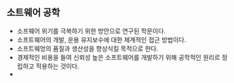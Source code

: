 ## 소트웨어 공학
- 소프웨어 위기를 극복하기 위한 방안으로 연구된 학문이다.
- 소프트웨어의 개발, 운용 유지보수에 대한 체계적인 접근 방법이다.
- 소프트웨엉의 품질과 생산성을 향상식킬 목적으로 한다. 
- 경제적인 비용을 들여 신뢰성 높은 소프트웨어를 개발하기 위해 공학적인 원리르 정립하고 적용하는 것이다.
- 